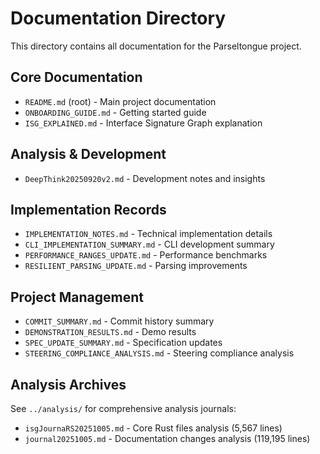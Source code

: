 # Documentation Directory

This directory contains all documentation for the Parseltongue project.

## Core Documentation

- `README.md` (root) - Main project documentation
- `ONBOARDING_GUIDE.md` - Getting started guide
- `ISG_EXPLAINED.md` - Interface Signature Graph explanation

## Analysis & Development

- `DeepThink20250920v2.md` - Development notes and insights

## Implementation Records

- `IMPLEMENTATION_NOTES.md` - Technical implementation details
- `CLI_IMPLEMENTATION_SUMMARY.md` - CLI development summary
- `PERFORMANCE_RANGES_UPDATE.md` - Performance benchmarks
- `RESILIENT_PARSING_UPDATE.md` - Parsing improvements

## Project Management

- `COMMIT_SUMMARY.md` - Commit history summary
- `DEMONSTRATION_RESULTS.md` - Demo results
- `SPEC_UPDATE_SUMMARY.md` - Specification updates
- `STEERING_COMPLIANCE_ANALYSIS.md` - Steering compliance analysis

## Analysis Archives

See `../analysis/` for comprehensive analysis journals:
- `isgJournaRS20251005.md` - Core Rust files analysis (5,567 lines)
- `journal20251005.md` - Documentation changes analysis (119,195 lines)